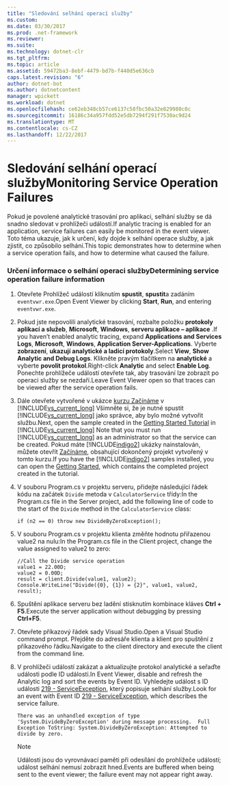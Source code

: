 ```yaml
---
title: "Sledování selhání operací služby"
ms.custom: 
ms.date: 03/30/2017
ms.prod: .net-framework
ms.reviewer: 
ms.suite: 
ms.technology: dotnet-clr
ms.tgt_pltfrm: 
ms.topic: article
ms.assetid: 59472ba3-8ebf-4479-bd7b-f440d5e636cb
caps.latest.revision: "6"
author: dotnet-bot
ms.author: dotnetcontent
manager: wpickett
ms.workload: dotnet
ms.openlocfilehash: ce62eb348cb57ce6137c58fbc50a32e829980c0c
ms.sourcegitcommit: 16186c34a957fdd52e5db7294f291f7530ac9d24
ms.translationtype: MT
ms.contentlocale: cs-CZ
ms.lasthandoff: 12/22/2017
---
```

# <a name="monitoring-service-operation-failures"></a><span data-ttu-id="e00a3-102">Sledování selhání operací služby</span><span class="sxs-lookup"><span data-stu-id="e00a3-102">Monitoring Service Operation Failures</span></span>
<span data-ttu-id="e00a3-103">Pokud je povolené analytické trasování pro aplikaci, selhání služby se dá snadno sledovat v prohlížeči událostí.</span><span class="sxs-lookup"><span data-stu-id="e00a3-103">If analytic tracing is enabled for an application, service failures can easily be monitored in the event viewer.</span></span>  <span data-ttu-id="e00a3-104">Toto téma ukazuje, jak k určení, kdy dojde k selhání operace služby, a jak zjistit, co způsobilo selhání.</span><span class="sxs-lookup"><span data-stu-id="e00a3-104">This topic demonstrates how to determine when a service operation fails, and how to determine what caused the failure.</span></span>  
  
### <a name="determining-service-operation-failure-information"></a><span data-ttu-id="e00a3-105">Určení informace o selhání operaci služby</span><span class="sxs-lookup"><span data-stu-id="e00a3-105">Determining service operation failure information</span></span>  
  
1.  <span data-ttu-id="e00a3-106">Otevřete Prohlížeč událostí kliknutím **spustit**, **spustit**a zadáním `eventvwr.exe`.</span><span class="sxs-lookup"><span data-stu-id="e00a3-106">Open Event Viewer by clicking **Start**, **Run**, and entering `eventvwr.exe`.</span></span>  
  
2.  <span data-ttu-id="e00a3-107">Pokud jste nepovolili analytické trasování, rozbalte položku **protokoly aplikací a služeb**, **Microsoft**, **Windows**, **serveru aplikace – aplikace** .</span><span class="sxs-lookup"><span data-stu-id="e00a3-107">If you haven’t enabled analytic tracing, expand **Applications and Services Logs**, **Microsoft**, **Windows**, **Application Server-Applications**.</span></span> <span data-ttu-id="e00a3-108">Vyberte **zobrazení**, **ukazují analytické a ladicí protokoly**.</span><span class="sxs-lookup"><span data-stu-id="e00a3-108">Select **View**, **Show Analytic and Debug Logs**.</span></span> <span data-ttu-id="e00a3-109">Klikněte pravým tlačítkem na **analytické** a vyberte **povolit protokol**.</span><span class="sxs-lookup"><span data-stu-id="e00a3-109">Right-click **Analytic** and select **Enable Log**.</span></span> <span data-ttu-id="e00a3-110">Ponechte prohlížeče událostí otevřete tak, aby trasování lze zobrazit po operaci služby se nezdaří.</span><span class="sxs-lookup"><span data-stu-id="e00a3-110">Leave Event Viewer open so that traces can be viewed after the service operation fails.</span></span>  
  
3.  <span data-ttu-id="e00a3-111">Dále otevřete vytvořené v ukázce [kurzu Začínáme](../../../../../docs/framework/wcf/getting-started-tutorial.md) v [!INCLUDE[vs_current_long](../../../../../includes/vs-current-long-md.md)] Všimněte si, že je nutné spustit [!INCLUDE[vs_current_long](../../../../../includes/vs-current-long-md.md)] jako správce, aby bylo možné vytvořit službu.</span><span class="sxs-lookup"><span data-stu-id="e00a3-111">Next, open the sample created in the [Getting Started Tutorial](../../../../../docs/framework/wcf/getting-started-tutorial.md) in [!INCLUDE[vs_current_long](../../../../../includes/vs-current-long-md.md)] Note that you must run [!INCLUDE[vs_current_long](../../../../../includes/vs-current-long-md.md)] as an administrator so that the service can be created.</span></span> <span data-ttu-id="e00a3-112">Pokud máte [!INCLUDE[indigo2](../../../../../includes/indigo2-md.md)] ukázky nainstalován, můžete otevřít [Začínáme](../../../../../docs/framework/wcf/samples/getting-started-sample.md), obsahující dokončený projekt vytvořený v tomto kurzu.</span><span class="sxs-lookup"><span data-stu-id="e00a3-112">If you have the [!INCLUDE[indigo2](../../../../../includes/indigo2-md.md)] samples installed, you can open the [Getting Started](../../../../../docs/framework/wcf/samples/getting-started-sample.md), which contains the completed project created in the tutorial.</span></span>  
  
4.  <span data-ttu-id="e00a3-113">V souboru Program.cs v projektu serveru, přidejte následující řádek kódu na začátek `Divide` metoda v `CalculatorService` třídy:</span><span class="sxs-lookup"><span data-stu-id="e00a3-113">In the Program.cs file in the Server project, add the following line of code to the start of the `Divide` method in the `CalculatorService` class:</span></span>  
  
    ```  
    if (n2 == 0) throw new DivideByZeroException();  
    ```  
  
5.  <span data-ttu-id="e00a3-114">V souboru Program.cs v projektu klienta změňte hodnotu přiřazenou value2 na nulu:</span><span class="sxs-lookup"><span data-stu-id="e00a3-114">In the Program.cs file in the Client project, change the value assigned to value2 to zero:</span></span>  
  
    ```  
    //Call the Divide service operation  
    value1 = 22.00D;  
    value2 = 0.00D;  
    result = client.Divide(value1, value2);  
    Console.WriteLine("Divide({0}, {1}) = {2}", value1, value2, result);  
    ```  
  
6.  <span data-ttu-id="e00a3-115">Spuštění aplikace serveru bez ladění stisknutím kombinace kláves **Ctrl + F5**.</span><span class="sxs-lookup"><span data-stu-id="e00a3-115">Execute the server application without debugging by pressing **Ctrl+F5**.</span></span>  
  
7.  <span data-ttu-id="e00a3-116">Otevřete příkazový řádek sady Visual Studio.</span><span class="sxs-lookup"><span data-stu-id="e00a3-116">Open a Visual Studio command prompt.</span></span>  <span data-ttu-id="e00a3-117">Přejděte do adresáře klienta a klient pro spuštění z příkazového řádku.</span><span class="sxs-lookup"><span data-stu-id="e00a3-117">Navigate to the client directory and execute the client from the command line.</span></span>  
  
8.  <span data-ttu-id="e00a3-118">V prohlížeči událostí zakázat a aktualizujte protokol analytické a seřaďte události podle ID události.</span><span class="sxs-lookup"><span data-stu-id="e00a3-118">In Event Viewer, disable and refresh the Analytic log and sort the events by Event ID.</span></span>  <span data-ttu-id="e00a3-119">Vyhledejte událost s ID události [219 - ServiceException](../../../../../docs/framework/wcf/diagnostics/etw/219-serviceexception.md), který popisuje selhání služby.</span><span class="sxs-lookup"><span data-stu-id="e00a3-119">Look for an event with Event ID [219 - ServiceException](../../../../../docs/framework/wcf/diagnostics/etw/219-serviceexception.md), which describes the service failure.</span></span>  
  
    ```Output  
    There was an unhandled exception of type 'System.DivideByZeroException' during message processing.  Full Exception ToString: System.DivideByZeroException: Attempted to divide by zero.  
    ```  
  
    > [!NOTE]
    >  <span data-ttu-id="e00a3-120">Události jsou do vyrovnávací paměti při odesílání do prohlížeče událostí; událost selhání nemusí zobrazit hned.</span><span class="sxs-lookup"><span data-stu-id="e00a3-120">Events are buffered when being sent to the event viewer; the failure event may not appear right away.</span></span>
